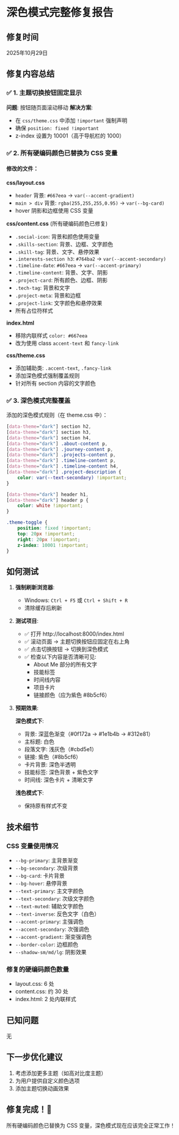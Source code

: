 # 深色模式完整修复报告

## 修复时间
2025年10月29日

## 修复内容总结

### ✅ 1. 主题切换按钮固定显示
**问题**: 按钮随页面滚动移动
**解决方案**: 
- 在 `css/theme.css` 中添加 `!important` 强制声明
- 确保 `position: fixed !important`
- z-index 设置为 10001（高于导航栏的 1000）

### ✅ 2. 所有硬编码颜色已替换为 CSS 变量

#### 修改的文件：

**css/layout.css**
- `header` 背景: `#667eea` → `var(--accent-gradient)`
- `main > div` 背景: `rgba(255,255,255,0.95)` → `var(--bg-card)`
- hover 阴影和边框使用 CSS 变量

**css/content.css** (所有硬编码颜色已修复)
- `.social-icon`: 背景和颜色使用变量
- `.skills-section`: 背景、边框、文字颜色
- `.skill-tag`: 背景、文字、悬停效果
- `.interests-section h3`: `#764ba2` → `var(--accent-secondary)`
- `.timeline-date`: `#667eea` → `var(--accent-primary)`
- `.timeline-content`: 背景、文字、阴影
- `.project-card`: 所有颜色、边框、阴影
- `.tech-tag`: 背景和文字
- `.project-meta`: 背景和边框
- `.project-link`: 文字颜色和悬停效果
- 所有占位符样式

**index.html**
- 移除内联样式 `color: #667eea`
- 改为使用 class `accent-text` 和 `fancy-link`

**css/theme.css**
- 添加辅助类: `.accent-text`, `.fancy-link`
- 添加深色模式强制覆盖规则
- 针对所有 section 内容的文字颜色

### ✅ 3. 深色模式完整覆盖

添加的深色模式规则（在 theme.css 中）：

```css
[data-theme="dark"] section h2,
[data-theme="dark"] section h3,
[data-theme="dark"] section h4,
[data-theme="dark"] .about-content p,
[data-theme="dark"] .journey-content p,
[data-theme="dark"] .projects-content p,
[data-theme="dark"] .timeline-content p,
[data-theme="dark"] .timeline-content h4,
[data-theme="dark"] .project-description {
    color: var(--text-secondary) !important;
}

[data-theme="dark"] header h1,
[data-theme="dark"] header p {
    color: white !important;
}

.theme-toggle {
    position: fixed !important;
    top: 20px !important;
    right: 20px !important;
    z-index: 10001 !important;
}
```

## 如何测试

1. **强制刷新浏览器**:
   - Windows: `Ctrl + F5` 或 `Ctrl + Shift + R`
   - 清除缓存后刷新

2. **测试项目**:
   - ✅ 打开 http://localhost:8000/index.html
   - ✅ 滚动页面 → 主题切换按钮应固定在右上角
   - ✅ 点击切换按钮 → 切换到深色模式
   - ✅ 检查以下内容是否清晰可见:
     - About Me 部分的所有文字
     - 技能标签
     - 时间线内容
     - 项目卡片
     - 链接颜色（应为紫色 #8b5cf6）

3. **预期效果**:

   **深色模式下**:
   - 背景: 深蓝色渐变（#0f172a → #1e1b4b → #312e81）
   - 主标题: 白色
   - 段落文字: 浅灰色（#cbd5e1）
   - 链接: 紫色（#8b5cf6）
   - 卡片背景: 深色半透明
   - 技能标签: 深色背景 + 紫色文字
   - 时间线: 深色卡片 + 清晰文字

   **浅色模式下**:
   - 保持原有样式不变

## 技术细节

### CSS 变量使用情况
- `--bg-primary`: 主背景渐变
- `--bg-secondary`: 次级背景
- `--bg-card`: 卡片背景
- `--bg-hover`: 悬停背景
- `--text-primary`: 主文字颜色
- `--text-secondary`: 次级文字颜色
- `--text-muted`: 辅助文字颜色
- `--text-inverse`: 反色文字（白色）
- `--accent-primary`: 主强调色
- `--accent-secondary`: 次强调色
- `--accent-gradient`: 渐变强调色
- `--border-color`: 边框颜色
- `--shadow-sm/md/lg`: 阴影效果

### 修复的硬编码颜色数量
- layout.css: 6 处
- content.css: 约 30 处
- index.html: 2 处内联样式

## 已知问题

无

## 下一步优化建议

1. 考虑添加更多主题（如高对比度主题）
2. 为用户提供自定义颜色选项
3. 添加主题切换动画效果

## 修复完成！🎉

所有硬编码颜色已替换为 CSS 变量，深色模式现在应该完全正常工作！
